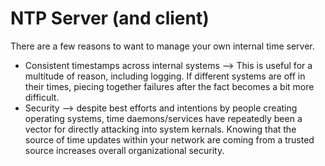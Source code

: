 # NTP Server (and client)
There are a few reasons to want to manage your own internal time server.

* Consistent timestamps across internal systems --> This is useful for a multitude of reason, including logging. If different systems are off in their times, piecing together failures after the fact becomes a bit more difficult.
* Security --> despite best efforts and intentions by people creating operating systems, time daemons/services have repeatedly been a vector for directly attacking into system kernals. Knowing that the source of time updates within your network are coming from a trusted source increases overall organizational security.
